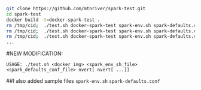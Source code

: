 ```bash
git clone https://github.com/mtnriver/spark-test.git
cd spark-test
docker build -t=docker-spark-test .
rm /tmp/cid;  ./test.sh docker-spark-test spark-env.sh spark-defaults.conf 10
rm /tmp/cid;  ./test.sh docker-spark-test spark-env.sh spark-defaults.conf 20
rm /tmp/cid;  ./test.sh docker-spark-test spark-env.sh spark-defaults.conf 30
...
```


#NEW MODIFICATION:
```
USAGE: ./test.sh <docker img> <spark_env_sh_file> <spark_defaults_conf_file> nvert[ nvert[ ...]]
```
##I also added sample files
`spark-env.sh`
`spark-defaults.conf`
